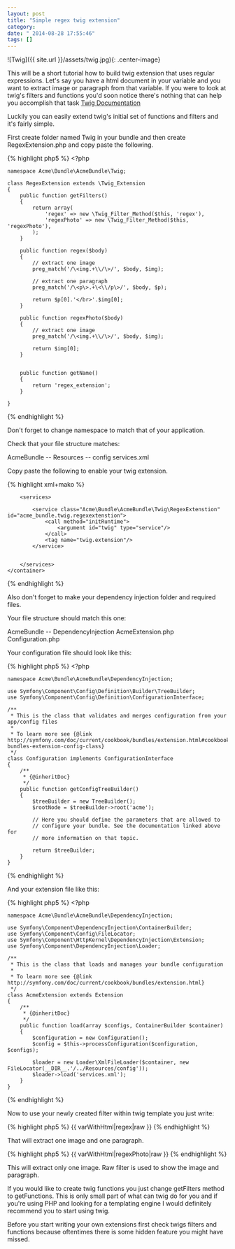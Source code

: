 ```yaml
---
layout: post
title: "Simple regex twig extension"
category: 
date: " 2014-08-28 17:55:46"
tags: []
---
```


![Twig]({{ site.url }}/assets/twig.jpg){: .center-image}

This will be a short tutorial how to build twig extension that uses regular expressions.
Let's say you have a html document in your variable and you want to extract image or paragraph
from that variable. If you were to look at twig's filters and functions you'd soon notice there's nothing
that can help you accomplish that task  <a href="http://twig.sensiolabs.org/documentation" target="_blank">Twig Documentation</a>

Luckily you can easily extend twig's initial set of functions and filters and it's fairly simple.

First create folder named Twig in your bundle and then create RegexExtension.php and copy paste the following.

{% highlight php5 %}
    <?php

    namespace Acme\Bundle\AcmeBundle\Twig;

    class RegexExtension extends \Twig_Extension
    {
        public function getFilters()
        {
            return array(
                'regex' => new \Twig_Filter_Method($this, 'regex'),
                'regexPhoto' => new \Twig_Filter_Method($this, 'regexPhoto'),
            );
        }

        public function regex($body)
        {
            // extract one image
            preg_match('/\<img.+\\/\>/', $body, $img);

            // extract one paragraph
            preg_match('/\<p\>.+\<\\/p\>/', $body, $p);

            return $p[0].'</br>'.$img[0];
        }

        public function regexPhoto($body)
        {
            // extract one image
            preg_match('/\<img.+\\/\>/', $body, $img);

            return $img[0];
        }


        public function getName()
        {
            return 'regex_extension';
        }

    }
{% endhighlight %}

Don't forget to change namespace to match that of your application.

Check that your file structure matches:

AcmeBundle
    -- Resources
        -- config
                services.xml


Copy paste the following to enable your twig extension.

{% highlight xml+mako %}
    <container xmlns="http://symfony.com/schema/dic/services"
               xmlns:xsi="http://www.w3.org/2001/XMLSchema-instance"
               xsi:schemaLocation="http://symfony.com/schema/dic/services http://symfony.com/schema/dic/services/services-1.0.xsd">

        <services>

            <service class="Acme\Bundle\AcmeBundle\Twig\RegexExtenstion" id="acme_bundle.twig.regexextenstion">
                <call method="initRuntime">
                    <argument id="twig" type="service"/>
                </call>
                <tag name="twig.extension"/>
            </service>


        </services>
    </container>
{% endhighlight %}

Also don't forget to make your dependency injection folder and required files.

Your file structure should match this one:

AcmeBundle
    -- DependencyInjection
        AcmeExtension.php
        Configuration.php

Your configuration file should look like this:

{% highlight php5 %}
    <?php

    namespace Acme\Bundle\AcmeBundle\DependencyInjection;

    use Symfony\Component\Config\Definition\Builder\TreeBuilder;
    use Symfony\Component\Config\Definition\ConfigurationInterface;

    /**
     * This is the class that validates and merges configuration from your app/config files
     *
     * To learn more see {@link http://symfony.com/doc/current/cookbook/bundles/extension.html#cookbook-bundles-extension-config-class}
     */
    class Configuration implements ConfigurationInterface
    {
        /**
         * {@inheritDoc}
         */
        public function getConfigTreeBuilder()
        {
            $treeBuilder = new TreeBuilder();
            $rootNode = $treeBuilder->root('acme');

            // Here you should define the parameters that are allowed to
            // configure your bundle. See the documentation linked above for
            // more information on that topic.

            return $treeBuilder;
        }
    }
{% endhighlight %}

And your extension file like this:

{% highlight php5 %}
    <?php

    namespace Acme\Bundle\AcmeBundle\DependencyInjection;

    use Symfony\Component\DependencyInjection\ContainerBuilder;
    use Symfony\Component\Config\FileLocator;
    use Symfony\Component\HttpKernel\DependencyInjection\Extension;
    use Symfony\Component\DependencyInjection\Loader;

    /**
     * This is the class that loads and manages your bundle configuration
     *
     * To learn more see {@link http://symfony.com/doc/current/cookbook/bundles/extension.html}
     */
    class AcmeExtension extends Extension
    {
        /**
         * {@inheritDoc}
         */
        public function load(array $configs, ContainerBuilder $container)
        {
            $configuration = new Configuration();
            $config = $this->processConfiguration($configuration, $configs);

            $loader = new Loader\XmlFileLoader($container, new FileLocator(__DIR__.'/../Resources/config'));
            $loader->load('services.xml');
        }
    }
{% endhighlight %}


Now to use your newly created filter within twig template you just write:

{% highlight php5 %}
    {{ varWithHtml|regex|raw }}
{% endhighlight %}

That will extract one image and one paragraph.

{% highlight php5 %}
    {{ varWithHtml|regexPhoto|raw }}
{% endhighlight %}

This will extract only one image.
Raw filter is used to show the image and paragraph.

If you would like to create twig functions you just change getFilters method to getFunctions.
This is only small part of what can twig do for you and if you're using PHP and looking for
a templating engine I would definitely recommend you to start using twig.

Before you start writing your own extensions first check twigs filters and functions because
oftentimes there is some hidden feature you might have missed.
